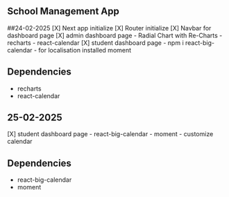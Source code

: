 ## School Management App
##24-02-2025
 [X] Next app initialize 
 [X] Router initialize 
 [X] Navbar for dashboard page
 [X] admin dashboard page
     - Radial Chart with Re-Charts
     - recharts 
     - react-calendar
 [X] student dashboard page
     - npm i react-big-calendar
     - for localisation installed moment

## Dependencies 
- recharts
- react-calendar

## 25-02-2025
 [X] student dashboard page
     - react-big-calendar
     - moment
     - customize calendar

## Dependencies
- react-big-calendar
- moment

